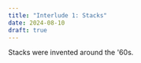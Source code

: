 ```yaml
---
title: "Interlude 1: Stacks"
date: 2024-08-10
draft: true
---
```


Stacks were invented around the '60s.